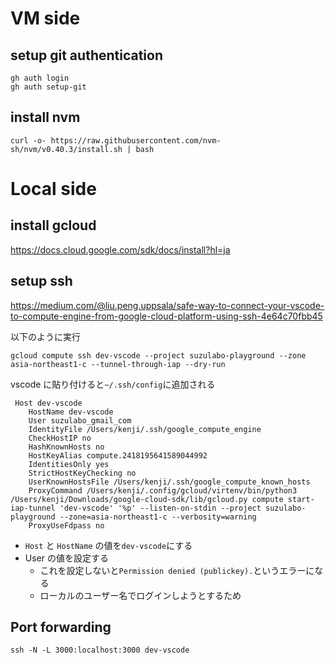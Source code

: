 # VM side

## setup git authentication

```
gh auth login
gh auth setup-git
```

## install nvm

```
curl -o- https://raw.githubusercontent.com/nvm-sh/nvm/v0.40.3/install.sh | bash
```

# Local side

## install gcloud

https://docs.cloud.google.com/sdk/docs/install?hl=ja

## setup ssh

https://medium.com/@liu.peng.uppsala/safe-way-to-connect-your-vscode-to-compute-engine-from-google-cloud-platform-using-ssh-4e64c70fbb45

以下のように実行

```
gcloud compute ssh dev-vscode --project suzulabo-playground --zone asia-northeast1-c --tunnel-through-iap --dry-run
```

vscode に貼り付けると`~/.ssh/config`に追加される

```
 Host dev-vscode
    HostName dev-vscode
    User suzulabo_gmail_com
    IdentityFile /Users/kenji/.ssh/google_compute_engine
    CheckHostIP no
    HashKnownHosts no
    HostKeyAlias compute.2418195641589044992
    IdentitiesOnly yes
    StrictHostKeyChecking no
    UserKnownHostsFile /Users/kenji/.ssh/google_compute_known_hosts
    ProxyCommand /Users/kenji/.config/gcloud/virtenv/bin/python3 /Users/kenji/Downloads/google-cloud-sdk/lib/gcloud.py compute start-iap-tunnel 'dev-vscode' '%p' --listen-on-stdin --project suzulabo-playground --zone=asia-northeast1-c --verbosity=warning
    ProxyUseFdpass no
```

- `Host` と `HostName` の値を`dev-vscode`にする
- User の値を設定する
  - これを設定しないと`Permission denied (publickey).`というエラーになる
  - ローカルのユーザー名でログインしようとするため

## Port forwarding

```
ssh -N -L 3000:localhost:3000 dev-vscode
```
